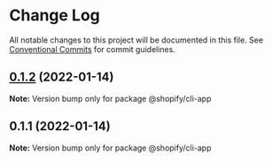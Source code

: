 # Change Log

All notable changes to this project will be documented in this file.
See [Conventional Commits](https://conventionalcommits.org) for commit guidelines.

## [0.1.2](https://github.com/Shopify/shopify-cli-next/compare/@shopify/cli-app@0.1.1...@shopify/cli-app@0.1.2) (2022-01-14)

**Note:** Version bump only for package @shopify/cli-app





## 0.1.1 (2022-01-14)

**Note:** Version bump only for package @shopify/cli-app
